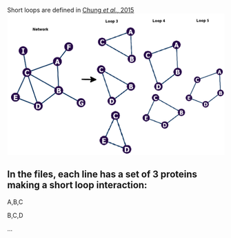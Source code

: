 Short loops are defined in [Chung *et al.*, 2015](https://www.nature.com/articles/srep08540#article-info)
![Short_loops](ShortLoop_Len3/definition_short_loops.png)

## In the files, each line has a set of 3 proteins making a short loop interaction:

A,B,C 

B,C,D

...

